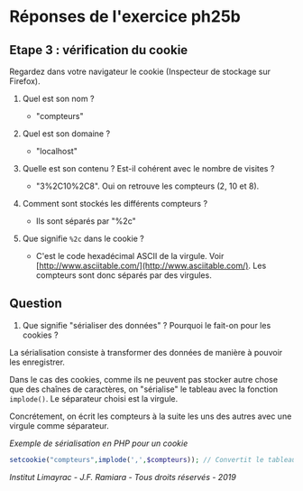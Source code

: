 # Réponses de l'exercice ph25b

## Etape 3 : vérification du cookie

Regardez dans votre navigateur le cookie (Inspecteur de stockage sur Firefox).

1. Quel est son nom ?

   * "compteurs"

1. Quel est son domaine ?

   * "localhost"

1. Quelle est son contenu ? Est-il cohérent avec le nombre de visites ?

   * "3%2C10%2C8". Oui on retrouve les compteurs (2, 10 et 8).

1. Comment sont stockés les différents compteurs ?

   * Ils sont séparés par "%2c"

1. Que signifie `%2c` dans le cookie ?

   * C'est le code hexadécimal ASCII de la virgule. Voir [http://www.asciitable.com/](http://www.asciitable.com/). Les compteurs sont donc séparés par des virgules.

## Question

1. Que signifie "sérialiser des données" ?  Pourquoi le fait-on pour les cookies ?

La sérialisation consiste à transformer des données de manière à pouvoir les enregistrer.

Dans le cas des cookies, comme ils ne peuvent pas stocker autre chose que des chaînes de caractères, on "sérialise" le tableau avec la fonction `implode()`. Le séparateur choisi est la virgule.

Concrétement, on écrit les compteurs à la suite les uns des autres avec une virgule comme séparateur.

*Exemple de sérialisation en PHP pour un cookie*

```php
setcookie("compteurs",implode(',',$compteurs)); // Convertit le tableau en chaîne  
```

*Institut Limayrac - J.F. Ramiara - Tous droits réservés - 2019*